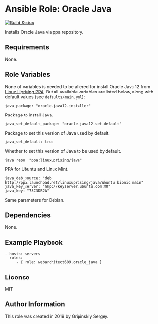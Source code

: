 Ansible Role: Oracle Java
=========

[![Build Status](https://travis-ci.org/webarchitect609/ansible-role-oracle-java.svg?branch=master)](https://travis-ci.org/webarchitect609/ansible-role-oracle-java)

Installs Oracle Java via ppa repository. 

Requirements
------------

None.


Role Variables
--------------
None of variables is needed to be altered for install Oracle Java 12 from [Linux Uprising PPA](https://launchpad.net/~linuxuprising/+archive/ubuntu/java).
But all available variables are listed below, along with default values (see `defaults/main.yml`):

    java_package: "oracle-java12-installer"

Package to install Java.

    java_set_default_package: "oracle-java12-set-default"

Package to set this version of Java used by default. 

    java_set_default: true

Whether to set this version of Java to be used by default.

    java_repo: "ppa:linuxuprising/java"

PPA for Ubuntu and Linux Mint.

    java_deb_source: "deb http://ppa.launchpad.net/linuxuprising/java/ubuntu bionic main"
    java_key_server: "hkp://keyserver.ubuntu.com:80"
    java_key: "73C3DB2A"

Same parameters for Debian.
 

Dependencies
------------

None.

Example Playbook
----------------

    - hosts: servers
      roles:
         - { role: webarchitect609.oracle_java }

License
-------

MIT

Author Information
------------------

This role was created in 2019 by Gripinskiy Sergey.
